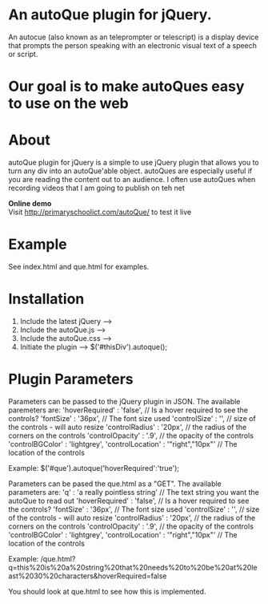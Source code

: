 # An autoQue plugin for jQuery.  

An autocue (also known as an teleprompter or telescript) is a display device that prompts the person speaking with an electronic visual text of a speech or script. 

# Our goal is to make autoQues easy to use on the web

# About
autoQue plugin for jQuery is a simple to use jQuery plugin that allows you to turn any div into an autoQue'able object.  autoQues are especially useful if you are reading the content out to an audience.  I often use autoQues when recording videos that I am going to publish on teh net

**Online demo**<br>
Visit <http://primaryschoolict.com/autoQue/> to test it live

# Example

See index.html and que.html for examples.

# Installation

1. Include the latest jQuery --> <script src="http://ajax.googleapis.com/ajax/libs/jquery/1.6.2/jquery.min.js"></script>
2. Include the autoQue.js --> <script type="text/javascript" src="js/autoque.js"></script>
3. Include the autoQue.css --> <link rel="stylesheet" href="css/autoque.css" type="text/css"/>
4. Initiate the plugin --> $('#thisDiv').autoque();

# Plugin Parameters

Parameters can be passed to the jQuery plugin in JSON.  The available paremeters are:
'hoverRequired'    : 'false', // Is a hover required to see the controls?
'fontSize'        : '36px', // The font size used
'controlSize'     : '', // size of the controls - will auto resize
'controlRadius'   : '20px', // the radius of the corners on the controls
'controlOpacity'  : '.9', // the opacity of the controls
'controlBGColor'  : 'lightgrey',
'controlLocation' : '"right","10px"' // The location of the controls

Example:  $('#que').autoque('hoverRequired':'true');

Parameters can be pased the que.html as a "GET".  The available parameters are:
'q'               : 'a really pointless string' // The text string you want the autoQue to read out
'hoverRequired'    : 'false', // Is a hover required to see the controls?
'fontSize'        : '36px', // The font size used
'controlSize'     : '', // size of the controls - will auto resize
'controlRadius'   : '20px', // the radius of the corners on the controls
'controlOpacity'  : '.9', // the opacity of the controls
'controlBGColor'  : 'lightgrey',
'controlLocation' : '"right","10px"' // The location of the controls

Example: /que.html?q=this%20is%20a%20string%20that%20needs%20to%20be%20at%20least%2030%20characters&hoverRequired=false

You should look at que.html to see how this is implemented.


